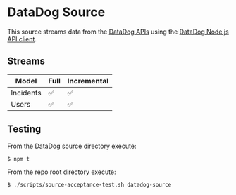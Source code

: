 # DataDog Source

This source streams data from the [DataDog APIs](https://docs.datadoghq.com/api/latest/) using the [DataDog Node.js API client](https://www.npmjs.com/package/@datadog/datadog-api-client).

## Streams

| Model | Full | Incremental |
|---|---|---|
| Incidents  | ✅ | ✅ |
| Users  | ✅ | ✅ |

## Testing

From the DataDog source directory execute:

```sh
$ npm t
```

From the repo root directory execute:

```sh
$ ./scripts/source-acceptance-test.sh datadog-source
```

